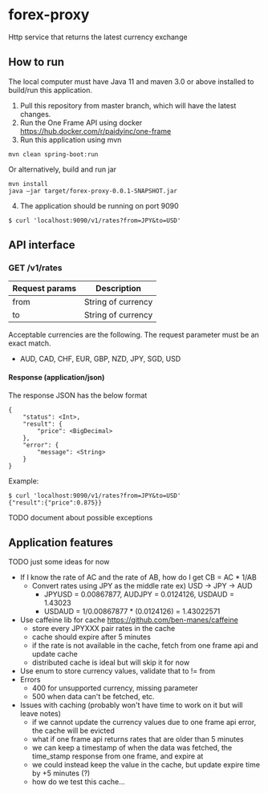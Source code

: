 # forex-proxy
Http service that returns the latest currency exchange

## How to run
The local computer must have Java 11 and maven 3.0 or above installed to build/run this application.

1. Pull this repository from master branch, which will have the latest changes.
2. Run the One Frame API using docker
   https://hub.docker.com/r/paidyinc/one-frame
3. Run this application using mvn
```
mvn clean spring-boot:run
```
Or alternatively, build and run jar
```
mvn install
java –jar target/forex-proxy-0.0.1-SNAPSHOT.jar
```
4. The application should be running on port 9090
```
$ curl 'localhost:9090/v1/rates?from=JPY&to=USD'
```

## API interface
### GET /v1/rates
| Request params      | Description |
| ----------- | ----------- |
| from      | String of currency      |
| to   | String of currency      |

Acceptable currencies are the following. The request parameter must be an exact match.
- AUD, CAD, CHF, EUR, GBP, NZD, JPY, SGD, USD

#### Response (application/json)
The response JSON has the below format
```
{
    "status": <Int>, 
    "result": {
        "price": <BigDecimal>
    },
    "error": {
        "message": <String>
    }
}
```
Example:
```
$ curl 'localhost:9090/v1/rates?from=JPY&to=USD'
{"result":{"price":0.875}}
```

TODO document about possible exceptions
## Application features
TODO just some ideas for now
- If I know the rate of AC and the rate of AB, how do I get CB = AC * 1/AB
  - Convert rates using JPY as the middle rate ex) USD -> JPY -> AUD
      - JPYUSD = 0.00867877, AUDJPY = 0.0124126, USDAUD = 1.43023
      - USDAUD = 1/0.00867877 * (0.0124126) = 1.43022571
- Use caffeine lib for cache https://github.com/ben-manes/caffeine
  - store every JPYXXX pair rates in the cache
  - cache should expire after 5 minutes
  - if the rate is not available in the cache, fetch from one frame api and update cache
  - distributed cache is ideal but will skip it for now
- Use enum to store currency values, validate that to != from
- Errors
  - 400 for unsupported currency, missing parameter
  - 500 when data can't be fetched, etc.
- Issues with caching (probably won't have time to work on it but will leave notes)
  - if we cannot update the currency values due to one frame api error, the cache will be evicted
  - what if one frame api returns rates that are older than 5 minutes
  - we can keep a timestamp of when the data was fetched, the time_stamp response from one frame, and expire at
  - we could instead keep the value in the cache, but update expire time by +5 minutes (?)
  - how do we test this cache... 